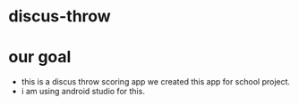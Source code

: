 # discus-throw

# our goal
- this is a discus throw scoring app we created this app for school project.
- i am using android studio for this.

